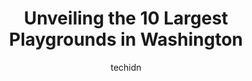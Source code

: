 ---
layout: ampstory
image: https://i0.wp.com/paketmu.com/wp-content/uploads/2023/06/meridian-playground-0-in-washington-1686366654.jpeg?resize=640,853
author: techidn
featured: false
description: Explore the diverse Playground scene in Washington, home to an incredible selection of 10 establishments catering to every taste. Whether youre in search of iconic favorites or undiscovered
title: Unveiling the 10 Largest Playgrounds in Washington
cover:
   title: Unveiling the 10 Largest Playgrounds in Washington
   subtitle: RICKPATE
   background: https://paketmu.com/wp-content/uploads/2023/06/meridian-playground-0-in-washington-1686366654.jpeg

pages: 
 - layout: thirds
   top: <h1>#1 Steel Lake Park</h1>
   bottom: "<p>This park is a great medium size, with a beach, and many ducks who dont shy away easily! It has a beautiful playground for kids, along with bathrooms and a large parki</p>"
   background: https://paketmu.com/wp-content/uploads/2023/06/meridian-playground-1-in-washington-1686366655.jpeg
   backgroundblur: true
 - layout: thirds
   top: <h1>#2 Legion Memorial Park</h1>
   bottom: "<p>06/03/23 - this park is an awesome place to visit with family/friends. The parks view is overlooking the Puget Sound. I love how the park management put so much effort </p>"
   background: https://paketmu.com/wp-content/uploads/2023/06/meridian-playground-2-in-washington-1686366656.jpeg
   cta:
      link: https://paketmu.com/unveiling-the-10-largest-playgrounds-in-washington/
      text: Unveiling the 10 Largest Playgrounds in Washington
 - layout: thirds
   top: <h1>#3 Penny Playground</h1>
   bottom: "<p>Never visited the playground cuz theres another entity on this property and its the chehalis recreation softball complex. It is an excellent complex that can handle som</p>"
   background: https://paketmu.com/wp-content/uploads/2023/06/meridian-playground-3-in-washington-1686366656.jpeg
   cta:
      link: https://paketmu.com/unveiling-the-10-largest-playgrounds-in-washington/
      text: Unveiling the 10 Largest Playgrounds in Washington
 - layout: thirds
   top: <h1>#4 Frontier Park</h1>
   bottom: "<p>21718 Meridian Ave E, Graham, WA 98338, United States</p>"
   background: https://images.unsplash.com/photo-1524169358666-79f22534bc6e?ixlib=rb-4.0.3&ixid=MnwxMjA3fDB8MHxwaG90by1wYWdlfHx8fGVufDB8fHx8&auto=format&fit=crop&w=640&h=853&q=80
   cta:
      link: https://paketmu.com/unveiling-the-10-largest-playgrounds-in-washington/
      text: Unveiling the 10 Largest Playgrounds in Washington
 - layout: thirds
   top: <h1>#5 Meridian Playground</h1>
   bottom: "<p>4649 Sunnyside Ave N, Seattle, WA 98103, United States</p>"
   background: https://images.unsplash.com/photo-1509114397022-ed747cca3f65?ixlib=rb-4.0.3&ixid=MnwxMjA3fDB8MHxwaG90by1wYWdlfHx8fGVufDB8fHx8&auto=format&fit=crop&w=640&h=853&q=80
   cta:
      link: https://paketmu.com/unveiling-the-10-largest-playgrounds-in-washington/
      text: Unveiling the 10 Largest Playgrounds in Washington
 - layout: thirds
   top: <h1>#6 Blueberry Park</h1>
   bottom: "<p>737 Sylvan Way, Bremerton, WA 98310, United States</p>"
   background: https://images.unsplash.com/photo-1602536052359-ef94c21c5948?ixlib=rb-4.0.3&ixid=MnwxMjA3fDB8MHxwaG90by1wYWdlfHx8fGVufDB8fHx8&auto=format&fit=crop&w=640&h=853&q=80
   cta:
      link: https://paketmu.com/unveiling-the-10-largest-playgrounds-in-washington/
      text: Unveiling the 10 Largest Playgrounds in Washington
 - layout: thirds
   top: <h1>#7 Fort Dent Park</h1>
   bottom: "<p>6800 Fort Dent Way, Tukwila, WA 98188, United States</p>"
   background: https://images.unsplash.com/photo-1591393223703-56fe1347ac62?ixlib=rb-4.0.3&ixid=MnwxMjA3fDB8MHxwaG90by1wYWdlfHx8fGVufDB8fHx8&auto=format&fit=crop&w=640&h=853&q=80
   cta:
      link: https://paketmu.com/unveiling-the-10-largest-playgrounds-in-washington/
      text: Unveiling the 10 Largest Playgrounds in Washington
 - layout: thirds
   middle: Continue reading...
   background: https://images.unsplash.com/photo-1615749413727-825b59a857b5?ixlib=rb-4.0.3&ixid=MnwxMjA3fDB8MHxwaG90by1wYWdlfHx8fGVufDB8fHx8&auto=format&fit=crop&w=640&h=853&q=80
   cta:
      link: https://paketmu.com/unveiling-the-10-largest-playgrounds-in-washington/
      text: Unveiling the 10 Largest Playgrounds in Washington
      
---
